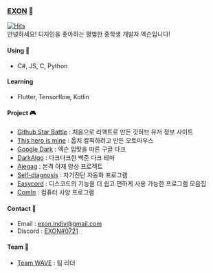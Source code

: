 ### [EXON](https://exon.kr) 👋
[![Hits](https://hits.seeyoufarm.com/api/count/incr/badge.svg?url=https%3A%2F%2Fgithub.com%2F1-EXON%2F1-EXON&count_bg=%23000000&title_bg=%23555555&icon=&icon_color=%23E7E7E7&title=+%EB%B0%A9%EB%AC%B8&edge_flat=false)](https://hits.seeyoufarm.com) <br>
안녕하세요! 디자인을 좋아하는 평범한 중학생 개발자 엑슨입니다!

#### Using 🧪
- C#, JS, C, Python

#### Learning
- Flutter, Tensorflow, Kotlin

#### Project 🎮
- [Github Star Battle](https://github.com/1-EXON/star-battle) : 처음으로 리액트로 만든 깃허브 유저 정보 사이트
- [This hero is mine](https://github.com/1-EXON/This-hero-is-mine) : 옵치 칼픽하려고 만든 오토마우스
- [Google Dark](https://github.com/1-EXON/Google-Dark) : 엑슨 입맛을 따른 구글 다크 
- [DarkAlgo](https://github.com/1-EXON/DarkAlgo) : 다크다크한 백준 다크 테마
- [Ajegag](https://github.com/1-EXON/AjeGag) : 본격 아재 양성 프로젝트
- [Self-diagnosis](https://github.com/1-EXON/Self-diagnosis) : 자가진단 자동화 프로그램
- [Easycord](https://github.com/1-EXON/EasyCord) : 디스코드의 기능을 더 쉽고 편하게 사용 가능한 프로그램 모음집
- [ComIn](https://github.com/1-EXON/ComIn) : 컴퓨터 사양 프로그램

#### Contact 📢
- Email : exon.indiv@gmail.com
- Discord : [EXON#0721](https://discord.com/users/774607106732326922)

#### Team 💎
- [Team WAVE](https://teamwv.ml) : 팀 리더
